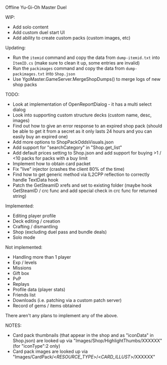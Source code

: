 Offline Yu-Gi-Oh Master Duel

WIP:
- Add solo content
- Add custom duel start UI
- Add ability to create custom packs (custom images, etc)

Updating:
- Run the `itemid` command and copy the data from `dump-itemid.txt` into `ItemID.cs` (make sure to clean it up, some entries are invalid)
- Run the `packimages` command and copy the data from `dump-packimages.txt` into `Shop.json`
- Use YgoMaster.GameServer.MergeShopDumps() to merge logs of new shop packs

TODO:
- Look at implementation of OpenReportDialog - it has a multi select dialog
- Look into supporting custom structure decks (custom name, desc, images)
- Find out how to give an error response to an expired shop pack (should be able to get it from a secret as it only lasts 24 hours and you can easily buy an expired one)
- Add more options to ShopPackOddsVisuals.json
- Add support for "searchCategory" in "Shop.get_list"
- Add default prices setting to Shop.json and add support for buying >1 / <10 packs for packs with a buy limit
- Implement how to obtain card packet
- Fix "live" injector (crashes the client 80% of the time)
- Find how to get generic method via IL2CPP reflection to correctly handle TextData hook
- Patch the GetSteamID xrefs and set to existing folder (maybe hook GetSteamID / crc func and add special check in crc func for returned string)

Implemented:
- Editing player profile
- Deck editing / creation
- Crafting / dismantling
- Shop (excluding duel pass and bundle deals)
- Solo mode

Not implemented:
- Handling more than 1 player
- Exp / levels
- Missions
- Gift box
- PvP
- Replays
- Profile data (player stats)
- Friends list
- Downloads (i.e. patching via a custom patch server)
- Record of gems / items obtained

There aren't any plans to implement any of the above.

NOTES:
- Card pack thumbnails (that appear in the shop and as "iconData" in Shop.json) are looked up via "Images/Shop/HighlightThumbs/XXXXXX" (for "iconType":2 only)
- Card pack images are looked up via "Images/CardPack/<_RESOURCE_TYPE_>/<_CARD_ILLUST_>/XXXXXX"